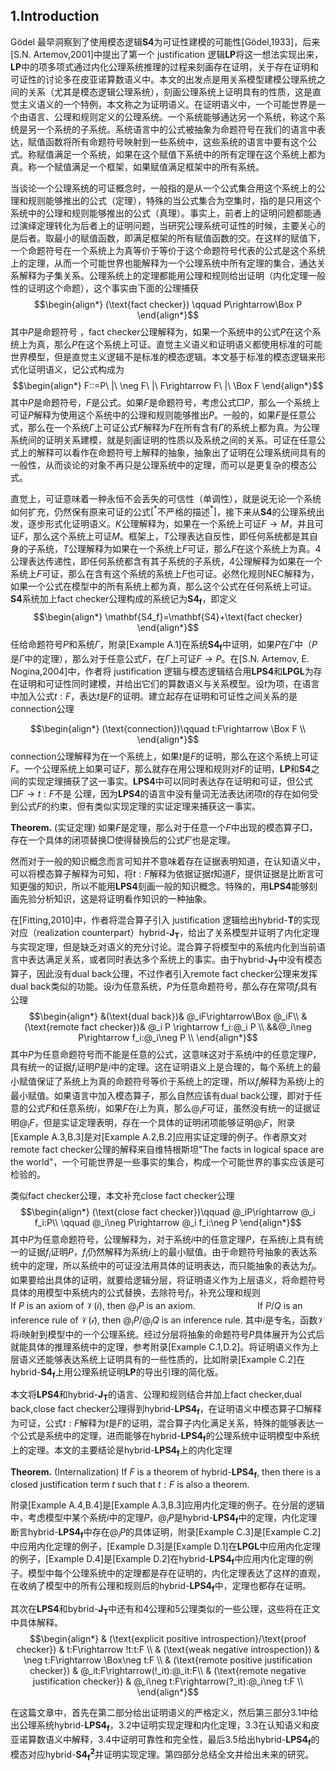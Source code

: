 <!-- 联结词强度：$(),:,\neg,@_i,\land,\lor,\rightarrow$ -->
<!-- $F,M$是公式，$P$是命题符号

一方面我觉得内容有些多，需要提前大致浏览一下，另一方面，我觉得可读性还可以
打*号的地方是我觉得不准确的地方，用**记录自己的意见
为了证明的方便，将$c\cdot d$简写为$cd$
删除我们，但是，了，可是，然而，不然、能够等等这类可能含有某种直觉的复杂的表达，用直接的陈述句表达
将我们改为本文

存在的问题，模型是唯一的吗，因为可能模态算子的扩充性 -->

## 1.Introduction

Gödel 最早洞察到了使用模态逻辑$\mathbf{S4}$为可证性建模的可能性[Gödel,1933]，后来[S.N. Artemov,2001]中提出了第一个 justification 逻辑$\mathbf{LP}$将这一想法实现出来，$\mathbf{LP}$中的项多项式通过内化公理系统推理的过程来刻画存在证明，关于存在证明和可证性的讨论多在皮亚诺算数语义中。本文的出发点是用关系模型建模公理系统之间的关系（尤其是模态逻辑公理系统），刻画公理系统上证明具有的性质，这是直觉主义语义的一个特例，本文称之为证明语义。在证明语义中，一个可能世界是一个由语言、公理和规则定义的公理系统。一个系统能够通达另一个系统，称这个系统是另一个系统的子系统。系统语言中的公式被抽象为命题符号在我们的语言中表达，赋值函数将所有命题符号映射到一些系统中，这些系统的语言中要有这个公式。称赋值满足一个系统，如果在这个赋值下系统中的所有定理在这个系统上都为真。称一个赋值满足一个框架，如果赋值满足框架中的所有系统。
<!-- ，即这个系统中的定理都在另一个系统中 -->
当谈论一个公理系统的可证概念时，一般指的是从一个公式集合用这个系统上的公理和规则能够推出的公式（定理），特殊的当公式集合为空集时，指的是只用这个系统中的公理和规则能够推出的公式（真理）。事实上，前者上的证明问题都能通过演绎定理转化为后者上的证明问题，当研究公理系统可证性的时候，主要关心的是后者。取最小的赋值函数，即满足框架的所有赋值函数的交。在这样的赋值下，一个命题符号在一个系统上为真等价于等价于这个命题符号代表的公式是这个系统上的定理，从而一个可能世界也能解释为一个公理系统中所有定理的集合，通达关系解释为子集关系。公理系统上的定理都能用公理和规则给出证明（内化定理一般性的证明这个命题），这个事实由下面的公理捕获
$$\begin{align*}
    (\text{fact checker})  \qquad  P\rightarrow\Box P
\end{align*}$$
其中$P$是命题符号 ，$\text{fact checker}$公理解释为，如果一个系统中的公式$P$在这个系统上为真，那么$P$在这个系统上可证。直觉主义语义和证明语义都使用标准的可能世界模型，但是直觉主义逻辑不是标准的模态逻辑。本文基于标准的模态逻辑来形式化证明语义，记公式构成为<!-- 为什么我们要基于标准的模态逻辑来形式化证明语义 -->
$$\begin{align*}
    F::=P\ |\ \neg F\ |\ F\rightarrow F\ |\ \Box F
\end{align*}$$
其中$P$是命题符号，$F$是公式。如果$F$是命题符号，考虑公式$\Box P$，那么一个系统上可证$P$解释为使用这个系统中的公理和规则能够推出$P$。一般的，如果$F$是任意公式，那么在一个系统$\Gamma$上可证公式$F$解释为$F$在所有含有$\Gamma$的系统上都为真。为公理系统间的证明关系建模，就是刻画证明的性质以及系统之间的关系。可证在任意公式上的解释可以看作在命题符号上解释的抽象，抽象出了证明在公理系统间具有的一般性，从而谈论的对象不再只是公理系统中的定理，而可以是更复杂的模态公式。

<!-- 公式表达的是什么。由于模型上的满足关系是递归定义的，对模态公式的解释最终归结到命题符号，所以模态公式表达的是定理的可证性以及其逻辑组合。对定理可证性的可证以及逻辑组合讨论，模态嵌套被解释为切换公理系统，定理在不同系统上的可证性，表达的是切换世界后定理的可证性。
使用定理和事实区分为真的命题符号和公式。和维特根斯坦事实用法不一样 -->

直觉上，可证意味着一种永恒不会丢失的可信性（单调性），就是说无论一个系统如何扩充，仍然保有原来可证的公式$[^*$不严格的描述$^*]$，接下来从$\mathbf{S4}$的公理系统出发，逐步形式化证明语义。$K$公理解释为，如果在一个系统上可证$F\rightarrow M$，并且可证$F$，那么这个系统上可证$M$。框架上，$T$公理表达自反性，即任何系统都是其自身的子系统，$T$公理解释为如果在一个系统上$F$可证，那么$F$在这个系统上为真。$4$公理表达传递性，即任何系统都含有其子系统的子系统，$4$公理解释为如果在一个系统上$F$可证，那么在含有这个系统的系统上$F$也可证。必然化规则$\text{NEC}$解释为，如果一个公式在模型中的所有系统上都为真，那么这个公式在任何系统上可证。$\mathbf{S4}$系统加上$\text{fact checker}$公理构成的系统记为$\mathbf{S4_f}$，即定义
$$\begin{align*}
    \mathbf{S4_f}=\mathbf{S4}+\text{fact checker}
\end{align*}$$
任给命题符号$P$和系统$\Gamma$，附录[Example A.1]在系统$\mathbf{S4_f}$中证明，如果$P$在$\Gamma$中（$P$是$\Gamma$中的定理），那么对于任意公式$F$，在$\Gamma$上可证$F\rightarrow P$。在[S.N. Artemov, E. Nogina,2004]中，作者将 justification 逻辑与模态逻辑结合用$\mathbf{LPS4}$和$\mathbf{LPGL}$为存在证明和可证性同时建模，并给出它们的算数语义与关系模型。设$t$为项，在语言中加入公式$t:F$，表达$t$是$F$的证明。建立起存在证明和可证性之间关系的是$\text{connection}$公理
<!-- 模型$\mathcal{M}$中系统$\Gamma$上满足关系$\mathcal{M},\Gamma\vDash t:F$成立，如果所有含有$\Gamma$的系统上$F$为真并且。 -->
$$\begin{align*}
    (\text{connection})\qquad t:F\rightarrow \Box F \\
\end{align*}$$
$\text{connection}$公理解释为在一个系统上，如果$t$是$F$的证明，那么在这个系统上可证$F$。一个公理系统上如果可证$F$，那么就存在用公理和规则对$F$的证明，$\mathbf{LP}$和$\mathbf{S4}$之间的实现定理捕获了这一事实。$\mathbf{LPS4}$中可以同时表达存在证明和可证，但公式$\Box F\rightarrow t:F$不是 公理，因为$\mathbf{LPS4}$的语言中没有量词无法表达闭项$t$的存在如何受到公式$F$的约束，但有类似实现定理的实证定理来捕获这一事实。

**Theorem.** (实证定理) 如果$F$是定理，那么对于任意一个$F$中出现的模态算子$\Box$，存在一个具体的闭项替换$\Box$使得替换后的公式$F'$也是定理。

然而对于一般的知识概念而言可知并不意味着存在证据表明知道，在认知语义中，可以将模态算子解释为可知，将$t:F$解释为依据证据$t$知道$F$，提供证据是比断言可知更强的知识，所以不能用$\mathbf{LPS4}$刻画一般的知识概念。特殊的，用$\mathbf{LPS4}$能够刻画先验分析知识，这是将证明看作知识的一种抽象。
<!-- 在认知语义中，本文将模态算子解释为可知性，即$\Box F$解释为$F$可知，将$t:F$解释为依据证据$t$知道$F$，可知并不意味着知道，知道的前提是可知。在[S.N. Artemov, 2006]中，作者将$\mathbf{LPS4}$推广为多主体系统$\mathbf{S4_nLP}$，在认知语义中由项多项式定义$J$算子，和公共知识算子$C$满足相同的不动点公式，但是前者要比后者强。本文在多主体系统中将模态算子解释为信念算子$B$，建模由公开宣告证据而使公共知识发生变化进而引发的个体信念修正。$[^*$还没有仔细考虑$^*]$ -->

在[Fitting,2010]中，作者将混合算子引入 justification 逻辑给出$\text{hybrid-}\mathbf{T}$的实现对应（realization counterpart）$\text{hybrid-}\mathbf{J_T}$，给出了关系模型并证明了内化定理与实现定理，但是缺乏对语义的充分讨论。混合算子将模型中的系统内化到当前语言中表达满足关系，或者同时表达多个系统上的事实。由于$\text{hybrid-}\mathbf{J_T}$中没有模态算子，因此没有$\text{dual back}$公理，不过作者引入$\text{remote fact checker}$公理来发挥$\text{dual back}$类似的功能。设$i$为任意系统，$P$为任意命题符号，那么存在常项$f_i$具有公理
$$\begin{align*}
    &(\text{dual back})& @_iF\rightarrow\Box @_iF\\
    &(\text{remote fact checker})& @_i P \rightarrow f_i:@_i P \\
    &&@_i\neg P\rightarrow f_i:@_i\neg P \\
\end{align*}$$
其中$P$为任意命题符号而不能是任意的公式，这意味这对于系统$i$中的任意定理$P$，具有统一的证据$f_i$证明$P$是$i$中的定理。这在证明语义上是合理的，每个系统上的最小赋值保证了系统上为真的命题符号等价于系统上的定理，所以$f_i$解释为系统$i$上的最小赋值。如果语言中加入模态算子，那么自然应该有$\text{dual back}$公理，即对于任意的公式$F$和任意系统$i$，如果$F$在$i$上为真，那么$@_iF$可证，虽然没有统一的证据证明$@_iF$，但是实证定理表明，存在一个具体的证明闭项能够证明$@_iF$，附录[Example A.3,B.3]是对[Example A.2,B.2]应用实证定理的例子。作者原文对$\text{remote fact checker}$公理的解释来自维特根斯坦"The facts in logical space are the world"，一个可能世界是一些事实的集合，构成一个可能世界的事实应该是可检验的。 
<!-- 如果公式$F$在系统$i$上为真，虽然没有统一的证据证明$F$在$i$上为真，但是内化定理表明如果$@_iF$是定理，那么存在闭项$t$使得$t:@_iF$是定理。由混合算子的定义，如果$F$在$i$上为真那么。这就是$\text{dual back}$所表达的，所以$\text{remote fact checker}$公理可以视作$\text{dual back}$公理的命题实现，这个定理将存在证明和可证之间的关系通过内化定理细致的揭示出来了。 -->
<!-- 在分层逻辑中，证明$f_i$是可以进一步分析的。分层后赋值如何处理，还需要最小赋值吗。 -->
类似$\text{fact checker}$公理，本文补充$\text{close fact checker}$公理
$$\begin{align*}
    (\text{close fact checker})\qquad @_iP\rightarrow @_i f_i:P\\
    \qquad @_i\neg P\rightarrow @_i f_i:\neg P
\end{align*}$$
其中$P$为任意命题符号，公理解释为，对于系统$i$中的任意定理$P$，在系统$i$上具有统一的证据$f_i$证明$P$，$f_i$仍然解释为系统$i$上的最小赋值。由于命题符号抽象的表达系统中的定理，所以系统中的可证没法用具体的证明表达，而只能抽象的表达为$f_i$。如果要给出具体的证明，就要给逻辑分层，将证明语义作为上层语义，将命题符号具体的用模型中系统内的公式替换，去除符号$f_i$，补充公理和规则
$\qquad\qquad\qquad$If $P$ is an axiom of $\mathcal{V}(i)$, then $@_iP$ is an axiom.
$\qquad\qquad\qquad$If $P/Q$ is an inference rule of $\mathcal{V(i)}$, then $@_iP/@_iQ$ is an inference rule.
其中$i$是专名，函数$\mathcal{V}$将$i$映射到模型中的一个公理系统。经过分层将抽象的命题符号$P$具体展开为公式后就能具体的推理系统中的定理，参考附录[Example C.1,D.2]。将证明语义作为上层语义还能够表达系统上证明具有的一些性质的，比如附录[Example C.2]在$\text{hybrid-}\mathbf{S4_f}$上用公理系统证明$\mathbf{LP}$的导出引理的简化版。

本文将$\mathbf{LPS4}$和$\text{hybrid-}\mathbf{J_T}$的语言、公理和规则结合并加上$\text{fact checker}$,$\text{dual back}$,$\text{close fact checker}$公理得到$\text{hybrid-}\mathbf{LPS4_f}$，在证明语义中模态算子$\Box$解释为可证，公式$t:F$解释为$t$是$F$的证明，混合算子内化满足关系，特殊的能够表达一个公式是系统中的定理，进而能够在$\text{hybrid-}\mathbf{LPS4_f}$的公理系统中证明模型中系统上的定理。本文的主要结论是$\text{hybrid-}\mathbf{LPS4_f}$上的内化定理

**Theorem.** (Internalization) If $F$ is a theorem of $\text{hybrid-}\mathbf{LPS4_f}$, then there is a closed justification term $t$ such that $t:F$ is also a theorem.

附录[Example A.4,B.4]是[Example A.3,B.3]应用内化定理的例子。在分层的逻辑中，考虑模型中某个系统$i$中的定理$P$，$@_iP$是$\text{hybrid-}\mathbf{LPS4_f}$中的定理，内化定理断言$\text{hybrid-}\mathbf{LPS4_f}$中存在$@_iP$的具体证明，附录[Example C.3]是[Example C.2]中应用内化定理的例子，[Example D.3]是[Example D.1]在$\mathbf{LPGL}$中应用内化定理的例子，[Example D.4]是[Example D.2]在$\text{hybrid-}\mathbf{LPS4_f}$中应用内化定理的例子。模型中每个公理系统中的定理都是存在证明的，内化定理表达了这样的直观，在收纳了模型中的所有公理和规则后的$\text{hybrid-}\mathbf{LPS4_f}$中，定理也都存在证明。


其次在$\mathbf{LPS4}$和$\text{bybrid-}\mathbf{J_T}$中还有和$4$公理和$5$公理类似的一些公理，这些将在正文中具体解释。
$$\begin{align*}
    & (\text{explicit positive introspection}/\text{proof checker}) & t:F\rightarrow !t:t:F \\
    & (\text{weak negative introspection}) & \neg t:F\rightarrow \Box\neg t:F \\
    & (\text{remote positive justification checker}) & @_it:F\rightarrow(!_it):@_it:F\\
    & (\text{remote negative justification checker}) & @_i\neg t:F\rightarrow(?_it):@_i\neg t:F \\ 
\end{align*}$$

在这篇文章中，首先在第二部分给出证明语义的严格定义，然后第三部分3.1中给出公理系统$\text{hybrid-}\mathbf{LPS4_f}$，3.2中证明实现定理和内化定理，3.3在认知语义和皮亚诺算数语义中解释，3.4中证明可靠性和完全性，最后3.5给出$\text{hybrid-}\mathbf{LPS4_f}$的模态对应$\text{hybrid-}\mathbf{S4^2_f}$并证明实现定理。第四部分总结全文并给出未来的研究。

